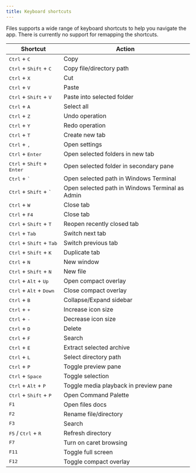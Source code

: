 ```yaml
---
title: Keyboard shortcuts
---
```


Files supports a wide range of keyboard shortcuts to help you navigate the app. There is currently no support for remapping the shortcuts.

| Shortcut                                              | Action                                          |
| ----------------------------------------------------- | ----------------------------------------------- |
| <kbd>Ctrl</kbd> + <kbd>C</kbd>                        | Copy                                            |
| <kbd>Ctrl</kbd> + <kbd>Shift</kbd> + <kbd>C</kbd>     | Copy file/directory path                        |
| <kbd>Ctrl</kbd> + <kbd>X</kbd>                        | Cut                                             |
| <kbd>Ctrl</kbd> + <kbd>V</kbd>                        | Paste                                           |
| <kbd>Ctrl</kbd> + <kbd>Shift</kbd> + <kbd>V</kbd>     | Paste into selected folder                      |
| <kbd>Ctrl</kbd> + <kbd>A</kbd>                        | Select all                                      |
| <kbd>Ctrl</kbd> + <kbd>Z</kbd>                        | Undo operation                                  |
| <kbd>Ctrl</kbd> + <kbd>Y</kbd>                        | Redo operation                                  |
| <kbd>Ctrl</kbd> + <kbd>T</kbd>                        | Create new tab                                  |
| <kbd>Ctrl</kbd> + <kbd>,</kbd>                        | Open settings                                   |
| <kbd>Ctrl</kbd> + <kbd>Enter</kbd>                    | Open selected folders in new tab                |
| <kbd>Ctrl</kbd> + <kbd>Shift</kbd> + <kbd>Enter</kbd> | Open selected folder in secondary pane          |
| <kbd>Ctrl</kbd> + <kbd>`</kbd>                        | Open selected path in Windows Terminal          |
| <kbd>Ctrl</kbd> + <kbd>Shift</kbd> + <kbd>`</kbd>     | Open selected path in Windows Terminal as Admin |
| <kbd>Ctrl</kbd> + <kbd>W</kbd>                        | Close tab                                       |
| <kbd>Ctrl</kbd> + <kbd>F4</kbd>                       | Close tab                                       |
| <kbd>Ctrl</kbd> + <kbd>Shift</kbd> + <kbd>T</kbd>     | Reopen recently closed tab                      |
| <kbd>Ctrl</kbd> + <kbd>Tab</kbd>                      | Switch next tab                                 |
| <kbd>Ctrl</kbd> + <kbd>Shift</kbd> + <kbd>Tab</kbd>   | Switch previous tab                             |
| <kbd>Ctrl</kbd> + <kbd>Shift</kbd> + <kbd>K</kbd>     | Duplicate tab                                   |
| <kbd>Ctrl</kbd> + <kbd>N</kbd>                        | New window                                      |
| <kbd>Ctrl</kbd> + <kbd>Shift</kbd> + <kbd>N</kbd>     | New file                                        |
| <kbd>Ctrl</kbd> + <kbd>Alt</kbd> + <kbd>Up</kbd>      | Open compact overlay                            |
| <kbd>Ctrl</kbd> + <kbd>Alt</kbd> + <kbd>Down</kbd>    | Close compact overlay                           |
| <kbd>Ctrl</kbd> + <kbd>B</kbd>                        | Collapse/Expand sidebar                         |
| <kbd>Ctrl</kbd> + <kbd>+</kbd>                        | Increase icon size                              |
| <kbd>Ctrl</kbd> + <kbd>-</kbd>                        | Decrease icon size                              |
| <kbd>Ctrl</kbd> + <kbd>D</kbd>                        | Delete                                          |
| <kbd>Ctrl</kbd> + <kbd>F</kbd>                        | Search                                          |
| <kbd>Ctrl</kbd> + <kbd>E</kbd>                        | Extract selected archive                        |
| <kbd>Ctrl</kbd> + <kbd>L</kbd>                        | Select directory path                           |
| <kbd>Ctrl</kbd> + <kbd>P</kbd>                        | Toggle preview pane                             |
| <kbd>Ctrl</kbd> + <kbd>Space</kbd>                    | Toggle selection                                |
| <kbd>Ctrl</kbd> + <kbd>Alt</kbd> + <kbd>P</kbd>       | Toggle media playback in preview pane           |
| <kbd>Ctrl</kbd> + <kbd>Shift</kbd> + <kbd>P</kbd>     | Open Command Palette                            |
| <kbd>F1</kbd>                                         | Open files docs                                 |
| <kbd>F2</kbd>                                         | Rename file/directory                           |
| <kbd>F3</kbd>                                         | Search                                          |
| <kbd>F5</kbd> / <kbd>Ctrl</kbd> + <kbd>R</kbd>        | Refresh directory                               |
| <kbd>F7</kbd>                                         | Turn on caret browsing                          |
| <kbd>F11</kbd>                                        | Toggle full screen                              |
| <kbd>F12</kbd>                                        | Toggle compact overlay                          |
